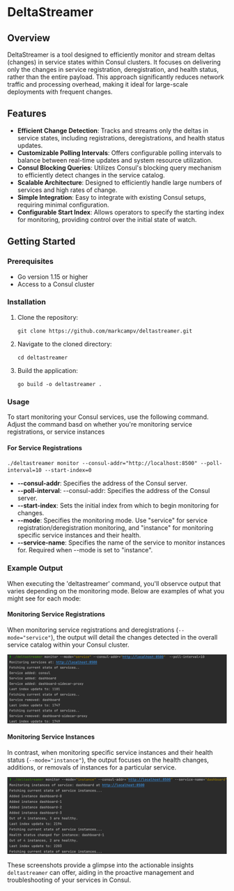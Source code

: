 # DeltaStreamer

## Overview

DeltaStreamer is a tool designed to efficiently monitor and stream deltas (changes) in service states within Consul clusters. It focuses on delivering only the changes in service registration, deregistration, and health status, rather than the entire payload. This approach significantly reduces network traffic and processing overhead, making it ideal for large-scale deployments with frequent changes.

## Features

- **Efficient Change Detection**: Tracks and streams only the deltas in service states, including registrations, deregistrations, and health status updates.
- **Customizable Polling Intervals**: Offers configurable polling intervals to balance between real-time updates and system resource utilization.
- **Consul Blocking Queries**: Utilizes Consul's blocking query mechanism to efficiently detect changes in the service catalog.
- **Scalable Architecture**: Designed to efficiently handle large numbers of services and high rates of change.
- **Simple Integration**: Easy to integrate with existing Consul setups, requiring minimal configuration.
- **Configurable Start Index**: Allows operators to specify the starting index for monitoring, providing control over the initial state of watch.

## Getting Started

### Prerequisites

- Go version 1.15 or higher
- Access to a Consul cluster

### Installation

1. Clone the repository:
   ```shell
   git clone https://github.com/markcampv/deltastreamer.git

2. Navigate to the cloned directory:
   ```shell
   cd deltastreamer
   
3. Build the application:
   ```shell
   go build -o deltastreamer .
   
### Usage
To start monitoring your Consul services, use the following command. Adjust the command basd on whether you're monitoring service registrations,
or service instances

#### For Service Registrations

```shell
./deltastreamer monitor --consul-addr="http://localhost:8500" --poll-interval=10 --start-index=0
```
- **--consul-addr**: Specifies the address of the Consul server.
- **--poll-interval**: --consul-addr: Specifies the address of the Consul server.
- **--start-index**: Sets the initial index from which to begin monitoring for changes.
- **--mode**: Specifies the monitoring mode. Use "service" for service registration/deregistration monitoring, and "instance" for monitoring specific service instances and their health.
- **--service-name**: Specifies the name of the service to monitor instances for. Required when --mode is set to "instance".

### Example Output

When executing the 'deltastreamer' command, you'll observce output that varies depending on the monitoring mode.
Below are examples of what you might see for each mode:

#### Monitoring Service Registrations

When monitoring service registrations and deregistrations (`--mode="service"`), the output will detail the changes detected in the overall service catalog within your Consul cluster.

![DeltaStreamer Service Monitoring Output](assets/images/ds-service.png)

#### Monitoring Service Instances

In contrast, when monitoring specific service instances and their health status (`--mode="instance"`), the output focuses on the health changes, additions, or removals of instances for a particular service.

![DeltaStreamer Instance Monitoring Output](assets/images/ds-instance.png)

These screenshots provide a glimpse into the actionable insights `deltastreamer` can offer, aiding in the proactive management and troubleshooting of your services in Consul.

